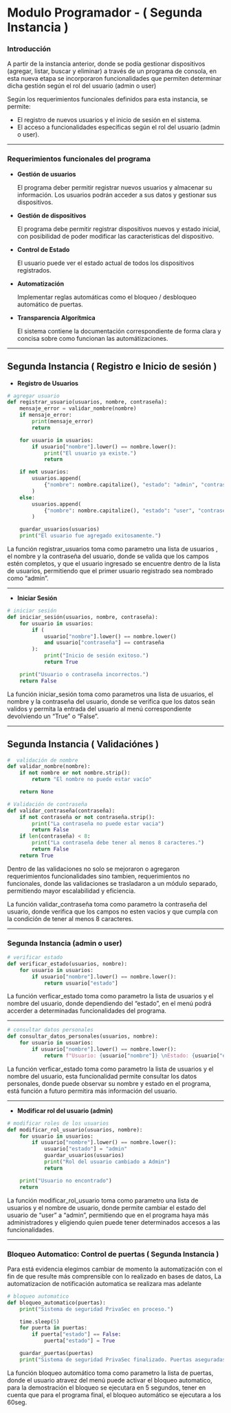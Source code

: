 # Modulo Programador - ( Segunda Instancia )

### Introducción

A partir de la instancia anterior, donde se podía gestionar dispositivos (agregar, listar, buscar y eliminar) a través de un programa de consola, en esta nueva etapa se incorporaron funcionalidades que permiten determinar dicha gestión según el rol del usuario (admin o user)

Según los requerimientos funcionales definidos para esta instancia, se permite:

- El registro de nuevos usuarios y el inicio de sesión en el sistema.
- El acceso a funcionalidades específicas según el rol del usuario (admin o user).

---

### Requerimientos funcionales del programa

- **Gestión de usuarios**
    
    El programa deber permitir registrar nuevos usuarios y almacenar su información. Los usuarios podrán acceder a sus datos y gestionar sus dispositivos.
    
- **Gestión de dispositivos**
    
    El programa debe permitir registrar dispositivos nuevos y estado inicial, con posibilidad de poder modificar las caracteristicas del dispositivo.
    
- **Control de Estado**
    
    El usuario puede ver el estado actual de todos los dispositivos registrados.
    
- **Automatización**
    
    Implementar reglas automáticas como el bloqueo / desbloqueo  automático de puertas.
    
- **Transparencia Algorítmica**
    
    El sistema contiene la documentación correspondiente de forma clara y concisa sobre como funcionan las automátizaciones.
    

---

## Segunda Instancia ( Registro e Inicio de sesión )

- **Registro de Usuarios**

```python
# agregar usuario
def registrar_usuario(usuarios, nombre, contraseña):
    mensaje_error = validar_nombre(nombre)
    if mensaje_error:
        print(mensaje_error)
        return

    for usuario in usuarios:
        if usuario["nombre"].lower() == nombre.lower():
            print("El usuario ya existe.")
            return

    if not usuarios:
        usuarios.append(
            {"nombre": nombre.capitalize(), "estado": "admin", "contraseña": contraseña}
        )
    else:
        usuarios.append(
            {"nombre": nombre.capitalize(), "estado": "user", "contraseña": contraseña}
        )

    guardar_usuarios(usuarios)
    print("El usuario fue agregado exitosamente.")
```

La función registrar_usuarios toma como parametro una lista de usuarios , el nombre y la contraseña del usuario, donde se valida que los campos estén completos, y que el usuario ingresado se encuentre dentro de la lista de usuarios, permitiendo que el primer usuario registrado sea nombrado como “admin”.

---

- **Iniciar Sesión**

```python
# iniciar sesión
def iniciar_sesión(usuarios, nombre, contraseña):
    for usuario in usuarios:
        if (
            usuario["nombre"].lower() == nombre.lower()
            and usuario["contraseña"] == contraseña
        ):
            print("Inicio de sesión exitoso.")
            return True

    print("Usuario o contraseña incorrectos.")
    return False
```

La función iniciar_sesión toma como parametros una lista de usuarios, el nombre y la contraseña del usuario, donde se verifica que los datos seán validos y permita la entrada del usuario al menú correspondiente devolviendo un “True” o “False”.

---

## Segunda Instancia ( Validaciónes )

```python
#  validación de nombre
def validar_nombre(nombre):
    if not nombre or not nombre.strip():
        return "El nombre no puede estar vacío"

    return None

# Validación de contraseña
def validar_contraseña(contraseña):
    if not contraseña or not contraseña.strip():
        print("La contraseña no puede estar vacia")
        return False
    if len(contraseña) < 8:
        print("La contraseña debe tener al menos 8 caracteres.")
        return False
    return True
```

Dentro de las validaciones no solo se mejoraron o agregaron requerimientos funcionalidades sino tambien, requerimientos no funcionales, donde las validaciones se trasladaron a un módulo separado, permitiendo mayor escalabilidad y eficiencia.

La función validar_contraseña toma como parametro la contraseña del usuario, donde verifica que los campos no esten vacios y que cumpla con la condición de tener al menos 8 caracteres. 

---

### Segunda Instancia (admin o user)

```python
# verificar estado
def verificar_estado(usuarios, nombre):
    for usuario in usuarios:
        if usuario["nombre"].lower() == nombre.lower():
            return usuario["estado"]
```

La función verficar_estado toma como parametro la lista de usuarios y el nombre del usuario, donde dependiendo del “estado”, en el menú  podrá accerder a determinadas funcionalidades del programa.

---

```python
# consultar datos personales
def consultar_datos_personales(usuarios, nombre):
    for usuario in usuarios:
        if usuario["nombre"].lower() == nombre.lower():
            return f"Usuario: {usuario["nombre"]} \nEstado: {usuario["estado"]}"
```

La función verficar_estado toma como parametro la lista de usuarios y el nombre del usuario, esta funcionalidad permite consultar los datos personales, donde puede observar su nombre y estado en el programa, está función a futuro permitira más información del usuario.

---

- **Modificar rol del usuario (admin)**

```python
# modificar roles de los usuarios
def modificar_rol_usuario(usuarios, nombre):
    for usuario in usuarios:
        if usuario["nombre"].lower() == nombre.lower():
            usuario["estado"] = "admin"
            guardar_usuarios(usuarios)
            print("Rol del usuario cambiado a Admin")
            return

    print("Usuario no encontrado")
    return
```

La función modificar_rol_usuario toma como parametro una lista de usuarios y el nombre de usuario, donde permite cambiar el estado del usuario de “user” a “admin”, permitiendo que en el programa haya más administradores y eligiendo quien puede tener determinados accesos a las funcionalidades.

---

### Bloqueo Automatico: Control de puertas ( Segunda Instancia )

Para está evidencia elegimos cambiar de momento la automatización con el fin de que resulte más comprensible con lo realizado en bases de datos, La automatizacion de notificación automatica se realizara mas adelante

```python
# bloqueo automatico
def bloqueo_automatico(puertas):
    print("Sistema de seguridad PrivaSec en proceso.")

    time.sleep(5)
    for puerta in puertas:
        if puerta["estado"] == False:
            puerta["estado"] = True

    guardar_puertas(puertas)
    print("Sistema de seguridad PrivaSec finalizado. Puertas aseguradas.")
```

La función bloqueo automático toma como parametro la lista de puertas, donde el usuario atravez del menú puede activar el bloqueo automatico, para la demostración el bloqueo se ejecutara en 5 segundos, tener en cuenta que para el programa final, el bloqueo automático se ejecutara a los 60seg.